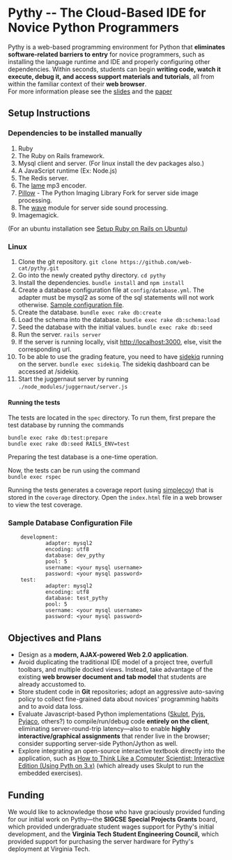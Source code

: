 Pythy -- The Cloud-Based IDE for Novice Python Programmers
==========================================================

Pythy is a web-based programming environment for Python that
**eliminates software-related barriers to entry** for
novice programmers, such as installing the language runtime and IDE
and properly configuring other dependencies. Within seconds, students can
begin **writing code, watch it execute, debug it, and access support materials and tutorials**,
all from within the familiar context of their **web browser**.  
For more information please see the [slides](http://sofia.cs.vt.edu/cta-mediacomp/presentation.pdf) and the [paper](http://dl.acm.org/citation.cfm?id=2538977)

Setup Instructions
------------------
### Dependencies to be installed manually

1. Ruby
2. The Ruby on Rails framework. 
3. Mysql client and server. (For linux install the dev packages also.)
4. A JavaScript runtime (Ex: Node.js)
5. The Redis server.
6. The [lame](http://lame.sourceforge.net/) mp3 encoder.
7. [Pillow](https://pypi.python.org/pypi/Pillow) - The Python Imaging Library Fork for server side image processing.
8. The [wave](https://docs.python.org/2/library/wave.html) module for server side sound processing.
9. Imagemagick.

(For an ubuntu installation see [Setup Ruby on Rails on Ubuntu](https://gorails.com/setup/ubuntu/14.04))

### Linux
1.  Clone the git repository. `git clone https://github.com/web-cat/pythy.git`
2.  Go into the newly created pythy directory. `cd pythy`
3.  Install the dependencies. `bundle install` and `npm install`
4.  Create a database configuration file at `config/database.yml`. 
    The adapter must be mysql2 as some of the sql statements will not work
    otherwise. [Sample configuration file](#sample-database-configuration-file).
5.  Create the database. `bundle exec rake db:create`
6.  Load the schema into the database. `bundle exec rake db:schema:load`
7.  Seed the database with the initial values. `bundle exec rake db:seed`
8.  Run the server. `rails server`
9.  If the server is running locally, visit [http://localhost:3000](http://localhost:3000), else, visit the corresponding url.
10. To be able to use the grading feature, you need to have
[sidekiq](https://github.com/mperham/sidekiq) running on the server.
`bundle exec sidekiq`. The sidekiq dashboard can be accessed at /sidekiq. 
11. Start the juggernaut server by running `./node_modules/juggernaut/server.js`

#### Running the tests
The tests are located in the `spec` directory. To run them, first prepare the
test database by running the commands
```
bundle exec rake db:test:prepare
bundle exec rake db:seed RAILS_ENV=test
```

Preparing the test database is a one-time operation.  

Now, the tests can be run using the command  
`bundle exec rspec`

Running the tests generates a coverage report 
(using [simplecov](https://github.com/colszowka/simplecov))
that is stored in the `coverage` directory.
Open the `index.html` file in a web browser to view the test coverage.
 
### Sample Database Configuration File


```
	development:
    		adapter: mysql2
    		encoding: utf8
    		database: dev_pythy
    		pool: 5
    		username: <your mysql username>
    		password: <your mysql password>
	test:
    		adapter: mysql2
    		encoding: utf8
    		database: test_pythy
    		pool: 5
    		username: <your mysql username>
    		password: <your mysql password>
```

Objectives and Plans
--------------------

+   Design as a **modern, AJAX-powered Web 2.0 application**.
+   Avoid duplicating the traditional IDE model of a project tree,
    overfull toolbars, and multiple docked views. Instead, take advantage
    of the existing **web browser document and tab model**
    that students are already accustomed to.
+   Store student code in **Git** repositories; adopt an
    aggressive auto-saving policy to collect fine-grained data about
    novices' programming habits and to avoid data loss.
+   Evaluate Javascript-based Python implementations
    (<a href="http://www.skulpt.org">Skulpt</a>,
    <a href="http://pyjs.org">Pyjs</a>,
    <a href="http://pyjaco.org/about">Pyjaco</a>, others?) to
    compile/run/debug code **entirely on the client**,
    eliminating server-round-trip latency&mdash;also to enable
    **highly interactive/graphical assignments** that
    render live in the browser; consider supporting server-side
    Python/Jython as well.
+   Explore integrating an open-source interactive textbook directly
    into the application, such as
    <a href="http://interactivepython.org/courselib/static/thinkcspy/index.html">How to Think Like a Computer Scientist: Interactive Edition (Using Pyth
on 3.x)</a>
    (which already uses Skulpt to run the embedded exercises).


Funding
-------

We would like to acknowledge those who have graciously provided funding for
our initial work on Pythy&mdash;the **SIGCSE Special Projects Grants**
board, which provided undergraduate student wages support for Pythy's
initial development, and the **Virginia Tech Student Engineering Council,**
which provided support for purchasing the server hardware for Pythy's
deployment at Virginia Tech.

